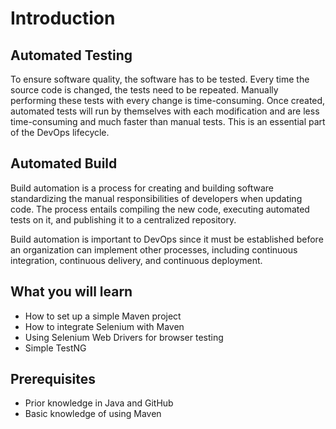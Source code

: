 # Introduction

## Automated Testing
To ensure software quality, the software has to be tested. Every time the source code is changed, the tests need to be repeated. Manually performing these tests with every change is time-consuming. Once created, automated tests will run by themselves with each modification and are less time-consuming and much faster than manual tests. This is an essential part of the DevOps lifecycle. 

## Automated Build
Build automation is a process for creating and building software standardizing the manual responsibilities of developers when updating code. The process entails compiling the new code, executing automated tests on it, and publishing it to a centralized repository. 

Build automation is important to DevOps since it must be established before an organization can implement other processes, including continuous integration, continuous delivery, and continuous deployment.

## What you will learn
* How to set up a simple Maven project
* How to integrate Selenium with Maven 
* Using Selenium Web Drivers for browser testing
* Simple TestNG 

## Prerequisites
* Prior knowledge in Java and GitHub
* Basic knowledge of using Maven 

